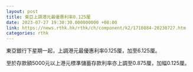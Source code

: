 ```yaml
---
layout: post
title: 東亞上調港元最優惠利率0.125厘
date: 2023-07-27 19:30:30.000000000 +08:00
link: https://news.rthk.hk/rthk/ch/component/k2/1710884-20230727.htm
categories: rthk
---
```


東亞銀行下星期一起，上調港元最優惠利率0.125厘，加至6.125厘。

至於存款額5000元以上港元標準儲蓄存款利率亦上調至0.875厘，加幅0.125厘。
